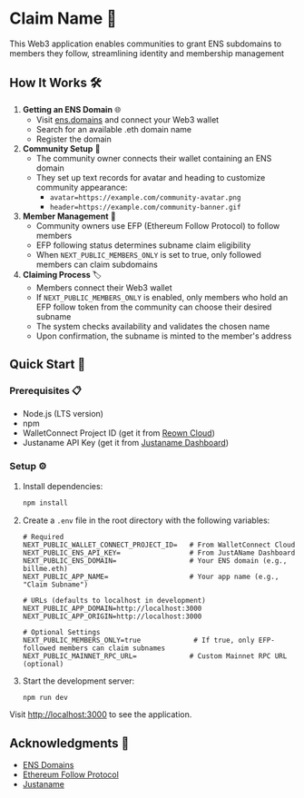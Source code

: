 # Claim Name 🎉

This Web3 application enables communities to grant ENS subdomains to members they follow, streamlining identity and membership management

## How It Works 🛠️

1. **Getting an ENS Domain** 🌐
   - Visit [ens.domains](https://ens.domains/) and connect your Web3 wallet
   - Search for an available .eth domain name
   - Register the domain
2. **Community Setup** 👥
   - The community owner connects their wallet containing an ENS domain
   - They set up text records for avatar and heading to customize community appearance:
     - `avatar=https://example.com/community-avatar.png`
     - `header=https://example.com/community-banner.gif`
3. **Member Management** 👤
   - Community owners use EFP (Ethereum Follow Protocol) to follow members
   - EFP following status determines subname claim eligibility
   - When `NEXT_PUBLIC_MEMBERS_ONLY` is set to true, only followed members can claim subdomains
4. **Claiming Process** 🏷️
   - Members connect their Web3 wallet
   - If `NEXT_PUBLIC_MEMBERS_ONLY` is enabled, only members who hold an EFP follow token from the community can choose their desired subname
   - The system checks availability and validates the chosen name
   - Upon confirmation, the subname is minted to the member's address

## Quick Start 🚀

### Prerequisites 📋

- Node.js (LTS version)
- npm
- WalletConnect Project ID (get it from [Reown Cloud](https://cloud.reown.com/))
- Justaname API Key (get it from [Justaname Dashboard](https://dashboard.justaname.id/auth))

### Setup ⚙️

1. Install dependencies:

   ```bash
   npm install
   ```

2. Create a `.env` file in the root directory with the following variables:

   ```
   # Required
   NEXT_PUBLIC_WALLET_CONNECT_PROJECT_ID=   # From WalletConnect Cloud
   NEXT_PUBLIC_ENS_API_KEY=                 # From JustAName Dashboard
   NEXT_PUBLIC_ENS_DOMAIN=                  # Your ENS domain (e.g., billme.eth)
   NEXT_PUBLIC_APP_NAME=                    # Your app name (e.g., "Claim Subname")

   # URLs (defaults to localhost in development)
   NEXT_PUBLIC_APP_DOMAIN=http://localhost:3000
   NEXT_PUBLIC_APP_ORIGIN=http://localhost:3000

   # Optional Settings
   NEXT_PUBLIC_MEMBERS_ONLY=true             # If true, only EFP-followed members can claim subnames
   NEXT_PUBLIC_MAINNET_RPC_URL=             # Custom Mainnet RPC URL (optional)
   ```

3. Start the development server:

   ```bash
   npm run dev
   ```

Visit [http://localhost:3000](http://localhost:3000/) to see the application.

## Acknowledgments 🙏

- [ENS Domains](https://ens.domains/)
- [Ethereum Follow Protocol](https://efp.app/)
- [Justaname](https://justaname.id/)
